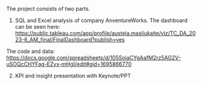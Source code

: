The project consists of two parts.

1) SQL and Excel analysis of company AnventureWorks.
The dashboard can be seen here:
https://public.tableau.com/app/profile/austeja.masliukaite/viz/TC_DA_2023-6_AM_final/FinalDashboard?publish=yes

The code and data:
https://docs.google.com/spreadsheets/d/105SoiaCYgAafM2rz5AG2V-uSOQcCHYFag-EZyx-mHgI/edit#gid=1695866770


2) KPI and insight presentation with Keynote/PPT
